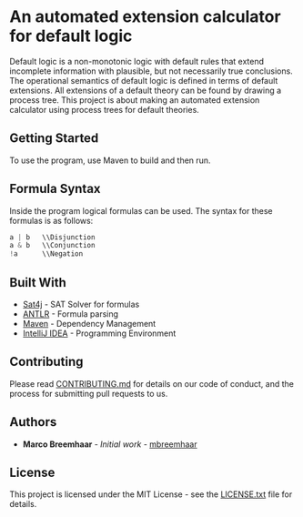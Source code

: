 # An automated extension calculator for default logic

Default logic is a non-monotonic logic with default rules that extend incomplete information with plausible, but not necessarily true conclusions. The operational semantics of default logic is defined in terms of default extensions. All extensions of a default theory can be found by drawing a process tree. This project is about making an automated extension calculator using process trees for default theories.

## Getting Started
To use the program, use Maven to build and then run.

## Formula Syntax
Inside the program logical formulas can be used. The syntax for these formulas is as follows:

```a       \\Propositional atom
a | b   \\Disjunction
a & b   \\Conjunction
!a      \\Negation
```

## Built With

* [Sat4j](http://www.sat4j.org) - SAT Solver for formulas
* [ANTLR](http://www.antlr.org) - Formula parsing
* [Maven](https://maven.apache.org/) - Dependency Management
* [IntelliJ IDEA](https://www.jetbrains.com/idea/) - Programming Environment

## Contributing

Please read [CONTRIBUTING.md](CONTRIBUTING.md) for details on our code of conduct, and the process for submitting pull requests to us.

## Authors

* **Marco Breemhaar** - *Initial work* - [mbreemhaar](https://github.com/mbreemhaar)

## License

This project is licensed under the MIT License - see the [LICENSE.txt](LICENSE.txt) file for details.